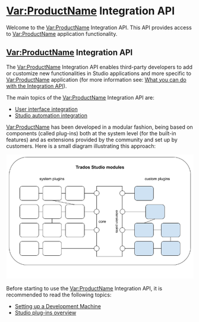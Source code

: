 <Var:ProductName> Integration API
====

Welcome to the <Var:ProductName> Integration API. This API provides access to <Var:ProductName> application functionality.

 <Var:ProductName> Integration API
 -----
The <Var:ProductName> Integration API enables third-party developers to add or customize new functionalities in Studio applications and more specific to <Var:ProductName> application (for more information see: [What you can do with the Integration API](what_you_can_do_with_the_integration_API.md)).

The main topics of the <Var:ProductName> Integration API are:

* [User interface integration](user_interface_integration.md)
* [Studio automation integration](studio_automation.md)

<Var:ProductName> has been developed in a modular fashion, being based on components (called plug-ins) both at the system level (for the built-in features) and as extensions provided by the community and set up by customers. Here is a small diagram illustrating this approach:

![Modularity](images/Modularity.png)

Before starting to use the <Var:ProductName> Integration API, it is recommended to read the following topics:

* [Setting up a Development Machine](../../articles/gettingstarted/setting_up_a_developer_machine.md) 
* [Studio plug-ins overview](../../articles/gettingstarted/studio_plugin_overview.md) 
